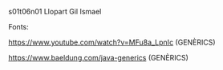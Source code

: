 s01t06n01 Llopart Gil Ismael

Fonts:

https://www.youtube.com/watch?v=MFu8a_LpnIc (GENÈRICS)

https://www.baeldung.com/java-generics (GENÈRICS)
